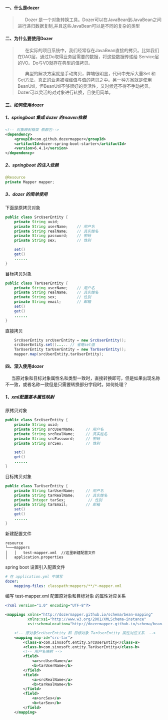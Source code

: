 #### 一、什么是dozer
>&#160; &#160; &#160; Dozer 是一个对象转换工具。Dozer可以在JavaBean到JavaBean之间进行递归数据复制,并且这些JavaBean可以是不同的复杂的类型
#### 二、为什么要使用Dozer
>&#160; &#160; &#160; 在实际的项目系统中，我们经常存在JavaBean直接的拷贝。比如我们在DAO层，通过Do取得业务层需要的数据，将这些数据传递给 Service层的VO。Do与VO就存在典型的值拷贝。
>
>&#160; &#160; &#160; 典型的解决方案就是手动拷贝，弊端很明显，代码中充斥大量Set 和Get方法，真正的业务被埋藏值与值的拷贝之中。另一种方案就是使用BeanUtil，但BeanUtil不够很好的灵活性，又时候还不得不手动拷贝。Dozer可以灵活的对对象进行转换，且使用简单。
####  三、如何使用dozer
##### 1、springboot 集成 dozer 的maven依赖
```xml
<!-- 对象映射框架 依赖包-->
<dependency>
    <groupId>com.github.dozermapper</groupId>
    <artifactId>dozer-spring-boot-starter</artifactId>
    <version>6.4.1</version>
</dependency>
```
##### 2、springboot 的注入依赖

```java
@Resource
private Mapper mapper;
```
##### 3、dozer 的简单使用
下面是原拷贝对象
```java
public class SrcUserEntity {
    private String uuid;
    private String userName;    // 用户名
    private String realName;    // 真实姓名
    private String password;    // 密码
    private String sex;         // 性别

    set()
    get()
    ......
}

```
目标拷贝对象
```java
public class TarUserEntity {
    private String userName;    // 用户名
    private String realName;    // 真实姓名
    private String sex;         // 性别
    private String email;       // 邮箱
    set()
    get()
    ......
}

```
直接拷贝
```java
    SrcUserEntity srcUserEntity = new SrcUserEntity(); 
    srcUserEntity.set()..... // 省略set值
    TarUserEntity tarUserEntity = new TarUserEntity();
    mapper.map(srcUserEntity,tarUserEntity); 
```
#### 四、深入使用dozer
&#160; &#160; &#160;当原对象和目标对象属性名和类型一致时，直接转换即可，但是如果出现名称不一致，或者名称一致但是只需要转换部分字段时。如何处理？
##### 1、xml配置基本属性映射
原拷贝对象
```java
public class SrcUserEntity {
    private String uuid;
    private String srcUserName;     // 用户名
    private String srcRealName;     // 真实姓名
    private String srcPassword;     // 密码
    private String srcSex;          // 性别

    set()
    get()
    ......
}
```
目标拷贝对象
```java
public class TarUserEntity {
    private String tarUserName;     // 用户名
    private String tarRealName;     // 真实姓名
    private Integer tarSex;          // 性别
    private String tarEmail;        // 邮箱
    set()
    get()
    ......
}

```
新建配置文件
```
resource    
└───mappers
│   │   test-mapper.xml  //这里新建配置文件
│   application.properties
```
spring boot 设置引入配置文件
```yml
# 在 application.yml 中填写
dozer:
    mapping-files: classpath:mappers/**/*-mapper.xml
```
编写 test-mapper.xml 配置原对象和目标对象 的属性对应关系
```xml
<?xml version="1.0" encoding="UTF-8"?>

<mappings xmlns="http://dozermapper.github.io/schema/bean-mapping"
          xmlns:xsi="http://www.w3.org/2001/XMLSchema-instance"
          xsi:schemaLocation="http://dozermapper.github.io/schema/bean-mapping http://dozermapper.github.io/schema/bean-mapping.xsd">

    <!-- 原对象SrcUserEntity 和 目标对象 TarUserEntity 属性对应关系  -->
    <mapping map-id="src-tar">
        <class-a>com.sinosoft.entity.SrcUserEntity</class-a>
        <class-b>com.sinosoft.entity.TarUserEntity</class-b>
        <!-- 用户名映射 -->
        <field>
            <a>srcUserName</a>
            <b>tarUserName</b>
        </field>
        <field>
            <a>srcRealName</a>
            <b>tarRealName</b>
        </field>
        <field>
            <a>srcSex</a>
            <b>tarSex</b>
        </field>
    </mapping>
```
